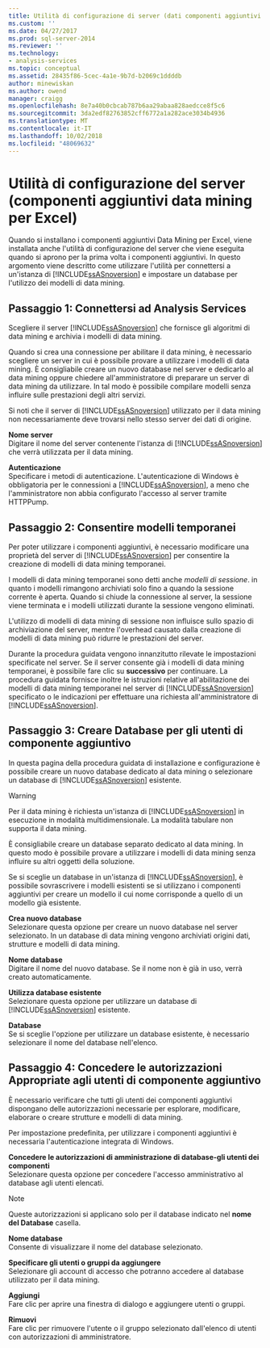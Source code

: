 ```yaml
---
title: Utilità di configurazione di server (dati componenti aggiuntivi Data Mining per Excel) | Microsoft Docs
ms.custom: ''
ms.date: 04/27/2017
ms.prod: sql-server-2014
ms.reviewer: ''
ms.technology:
- analysis-services
ms.topic: conceptual
ms.assetid: 28435f86-5cec-4a1e-9b7d-b2069c1ddddb
author: minewiskan
ms.author: owend
manager: craigg
ms.openlocfilehash: 8e7a40b0cbcab787b6aa29abaa828aedcce8f5c6
ms.sourcegitcommit: 3da2edf82763852cff6772a1a282ace3034b4936
ms.translationtype: MT
ms.contentlocale: it-IT
ms.lasthandoff: 10/02/2018
ms.locfileid: "48069632"
---
```

# <a name="server-configuration-utility-data-mining-add-ins-for-excel"></a>Utilità di configurazione del server (componenti aggiuntivi data mining per Excel)
  Quando si installano i componenti aggiuntivi Data Mining per Excel, viene installata anche l'utilità di configurazione del server che viene eseguita quando si aprono per la prima volta i componenti aggiuntivi. In questo argomento viene descritto come utilizzare l'utilità per connettersi a un'istanza di [!INCLUDE[ssASnoversion](../includes/ssasnoversion-md.md)] e impostare un database per l'utilizzo dei modelli di data mining.  
  

  
##  <a name="bkmk_step1"></a> Passaggio 1: Connettersi ad Analysis Services  
 Scegliere il server [!INCLUDE[ssASnoversion](../includes/ssasnoversion-md.md)] che fornisce gli algoritmi di data mining e archivia i modelli di data mining.  
  
 Quando si crea una connessione per abilitare il data mining, è necessario scegliere un server in cui è possibile provare a utilizzare i modelli di data mining. È consigliabile creare un nuovo database nel server e dedicarlo al data mining oppure chiedere all'amministratore di preparare un server di data mining da utilizzare. In tal modo è possibile compilare modelli senza influire sulle prestazioni degli altri servizi.  
  
 Si noti che il server di [!INCLUDE[ssASnoversion](../includes/ssasnoversion-md.md)] utilizzato per il data mining non necessariamente deve trovarsi nello stesso server dei dati di origine.  
  
 **Nome server**  
 Digitare il nome del server contenente l'istanza di [!INCLUDE[ssASnoversion](../includes/ssasnoversion-md.md)] che verrà utilizzata per il data mining.  
  
 **Autenticazione**  
 Specificare i metodi di autenticazione. L'autenticazione di Windows è obbligatoria per le connessioni a [!INCLUDE[ssASnoversion](../includes/ssasnoversion-md.md)], a meno che l'amministratore non abbia configurato l'accesso al server tramite HTTPPump.  
  
##  <a name="bkmk_step2"></a> Passaggio 2: Consentire modelli temporanei  
 Per poter utilizzare i componenti aggiuntivi, è necessario modificare una proprietà del server di [!INCLUDE[ssASnoversion](../includes/ssasnoversion-md.md)] per consentire la creazione di modelli di data mining temporanei.  
  
 I modelli di data mining temporanei sono detti anche *modelli di sessione*. in quanto i modelli rimangono archiviati solo fino a quando la sessione corrente è aperta. Quando si chiude la connessione al server, la sessione viene terminata e i modelli utilizzati durante la sessione vengono eliminati.  
  
 L'utilizzo di modelli di data mining di sessione non influisce sullo spazio di archiviazione del server, mentre l'overhead causato dalla creazione di modelli di data mining può ridurre le prestazioni del server.  
  
 Durante la procedura guidata vengono innanzitutto rilevate le impostazioni specificate nel server. Se il server consente già i modelli di data mining temporanei, è possibile fare clic su **successivo** per continuare. La procedura guidata fornisce inoltre le istruzioni relative all'abilitazione dei modelli di data mining temporanei nel server di [!INCLUDE[ssASnoversion](../includes/ssasnoversion-md.md)] specificato o le indicazioni per effettuare una richiesta all'amministratore di [!INCLUDE[ssASnoversion](../includes/ssasnoversion-md.md)].  
  
##  <a name="bkmk_step3"></a> Passaggio 3: Creare Database per gli utenti di componente aggiuntivo  
 In questa pagina della procedura guidata di installazione e configurazione è possibile creare un nuovo database dedicato al data mining o selezionare un database di [!INCLUDE[ssASnoversion](../includes/ssasnoversion-md.md)] esistente.  
  
> [!WARNING]  
>  Per il data mining è richiesta un'istanza di [!INCLUDE[ssASnoversion](../includes/ssasnoversion-md.md)] in esecuzione in modalità multidimensionale. La modalità tabulare non supporta il data mining.  
  
 È consigliabile creare un database separato dedicato al data mining. In questo modo è possibile provare a utilizzare i modelli di data mining senza influire su altri oggetti della soluzione.  
  
 Se si sceglie un database in un'istanza di [!INCLUDE[ssASnoversion](../includes/ssasnoversion-md.md)], è possibile sovrascrivere i modelli esistenti se si utilizzano i componenti aggiuntivi per creare un modello il cui nome corrisponde a quello di un modello già esistente.  
  
 **Crea nuovo database**  
 Selezionare questa opzione per creare un nuovo database nel server selezionato. In un database di data mining vengono archiviati origini dati, strutture e modelli di data mining.  
  
 **Nome database**  
 Digitare il nome del nuovo database. Se il nome non è già in uso, verrà creato automaticamente.  
  
 **Utilizza database esistente**  
 Selezionare questa opzione per utilizzare un database di [!INCLUDE[ssASnoversion](../includes/ssasnoversion-md.md)] esistente.  
  
 **Database**  
 Se si sceglie l'opzione per utilizzare un database esistente, è necessario selezionare il nome del database nell'elenco.  
  
##  <a name="bkmk_step4"></a> Passaggio 4: Concedere le autorizzazioni Appropriate agli utenti di componente aggiuntivo  
 È necessario verificare che tutti gli utenti dei componenti aggiuntivi dispongano delle autorizzazioni necessarie per esplorare, modificare, elaborare o creare strutture e modelli di data mining.  
  
 Per impostazione predefinita, per utilizzare i componenti aggiuntivi è necessaria l'autenticazione integrata di Windows.  
  
 **Concedere le autorizzazioni di amministrazione di database-gli utenti dei componenti**  
 Selezionare questa opzione per concedere l'accesso amministrativo al database agli utenti elencati.  
  
> [!NOTE]  
>  Queste autorizzazioni si applicano solo per il database indicato nel **nome del Database** casella.  
  
 **Nome database**  
 Consente di visualizzare il nome del database selezionato.  
  
 **Specificare gli utenti o gruppi da aggiungere**  
 Selezionare gli account di accesso che potranno accedere al database utilizzato per il data mining.  
  
 **Aggiungi**  
 Fare clic per aprire una finestra di dialogo e aggiungere utenti o gruppi.  
  
 **Rimuovi**  
 Fare clic per rimuovere l'utente o il gruppo selezionato dall'elenco di utenti con autorizzazioni di amministratore.  
  
  
